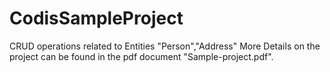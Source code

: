 # CodisSampleProject
CRUD operations related to Entities "Person","Address"
More Details on the project can be found in the pdf document "Sample-project.pdf".
